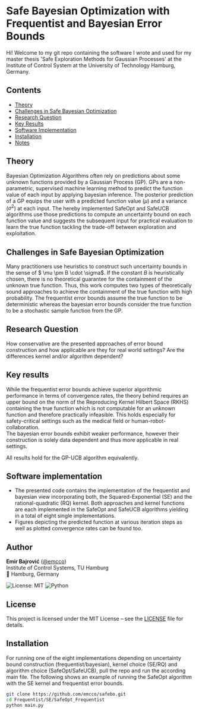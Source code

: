 # Safe Bayesian Optimization with Frequentist and Bayesian Error Bounds

Hi! Welcome to my git repo containing the software I wrote and used for my master thesis 'Safe Exploration Methods for Gaussian Processes' at the Institute of Control System at the University of Technology Hamburg, Germany. 

## Contents
- [Theory](#theory)
- [Challenges in Safe Bayesian Optimization](#challenges-in-safe-bayesian-optimization)
- [Research Question](#research-question)
- [Key Results](#key-results)
- [Software Implementation](#software-implementation)
- [Installation](#installation)
- [Notes](#notes)


## Theory

Bayesian Optimization Algorithms often rely on predictions about some unknown functions provided by a Gaussian Process (GP). GPs are a non-parametric, supervised machine learning method to predict the function value of each input by applying bayesian inference. The posterior prediction of a GP equips the user with a predicted function value ($\mu$) and a variance ($\sigma^2$) at each input. The hereby implemented SafeOpt and SafeUCB algorithms use those predictions to compute an uncertainty bound on each function value and suggests the subsequent input for practical evaluation to learn the true function tackling the trade-off between exploration and exploitation.

## Challenges in Safe Bayesian Optimization

Many practitioners use heuristics to construct such uncertainty bounds in the sense of $ \mu \pm B \cdot \sigma$. If the constant $B$ is heuristically chosen, there is no theoretical guarantee for the containment of the unknown true function. Thus, this work computes two types of theoretically sound approaches to achieve the containment of the true function with high probability. The frequentist error bounds assume the true function to be deterministic whereas the bayesian error bounds consider the true function to be a stochastic sample function from the GP. 

## Research Question

How conservative are the presented approaches of error bound construction and how applicable are they for real world settings? Are the differences kernel and/or algorithm dependent? 

## Key results

While the frequentist error bounds achieve superior algorithmic performance in terms of convergence rates, the theory behind requires an upper bound on the norm of the Reproducing Kernel Hilbert Space (RKHS) containing the true function which is not computable for an unknown function and therefore practically infeasible. This holds especially for safety-critical settings such as the medical field or human-robot-collaboration.  
The bayesian error bounds exhibit weaker performance, however their construction is solely data dependent and thus more applicable in real settings.

All results hold for the GP-UCB algorithm equivalently. 

## Software implementation 

- The presented code contains the implementation of the frequentist and bayesian view incorporating both, the Squared-Exponential (SE) and the rational-quadratic (RQ) kernel. Both approaches and kernel functions are each implemented in the SafeOpt and SafeUCB algorithms yielding in a total of eight single implementations. 
- Figures depicting the predicted function at various iteration steps as well as plotted convergence rates can be found too. 

## Author

**Emir Bajrović** ([@emcco](https://github.com/emcco))  
Institute of Control Systems, TU Hamburg  
📍 Hamburg, Germany


![License: MIT](https://img.shields.io/badge/License-MIT-yellow.svg)
![Python](https://img.shields.io/badge/python-3.10%2B-blue)

## License

This project is licensed under the MIT License – see the [LICENSE](LICENSE) file for details.



## Installation 
For running one of the eight implementations depending on uncertainty bound construction (frequentist/bayesian), kernel choice (SE/RQ) and algorithm choice (SafeOpt/SafeUCB), pull the repo and run the according main file. The following shows an example of running the SafeOpt algorithm with the SE kernel and frequentist error bounds. 


```bash
git clone https://github.com/emcco/safebo.git
cd Frequentist/SE/SafeOpt_Frequentist
python main.py